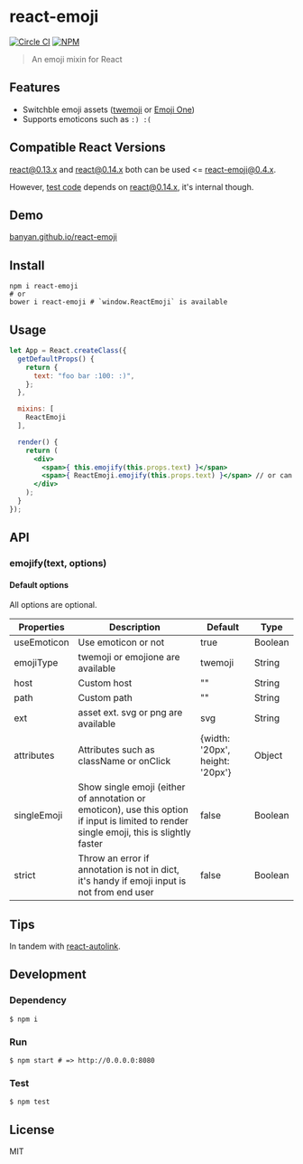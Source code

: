 # react-emoji

[![Circle CI](https://img.shields.io/circleci/project/banyan/react-emoji.svg?style=flat-square)](https://circleci.com/gh/banyan/react-emoji)
[![NPM](https://img.shields.io/npm/v/react-emoji.svg?style=flat-square)](https://www.npmjs.com/package/react-emoji)

>An emoji mixin for React

## Features

* Switchble emoji assets ([twemoji](https://github.com/twitter/twemoji) or [Emoji One](https://github.com/Ranks/emojione))
* Supports emoticons such as `:) :(`

## Compatible React Versions

react@0.13.x and react@0.14.x both can be used <= react-emoji@0.4.x.

However, [test code](https://github.com/banyan/react-emoji/tree/master/test) depends on react@0.14.x, it's internal though.

## Demo

[banyan.github.io/react-emoji](http://banyan.github.io/react-emoji/)

## Install

```shell
npm i react-emoji
# or
bower i react-emoji # `window.ReactEmoji` is available
```

## Usage

```jsx
let App = React.createClass({
  getDefaultProps() {
    return {
      text: "foo bar :100: :)",
    };
  },

  mixins: [
    ReactEmoji
  ],

  render() {
    return (
      <div>
        <span>{ this.emojify(this.props.text) }</span>
        <span>{ ReactEmoji.emojify(this.props.text) }</span> // or can be used no mixin way
      </div>
    );
  }
});
```

## API

### emojify(text, options)

#### Default options

All options are optional.

Properties | Description | Default | Type
---|---|---|---
useEmoticon | Use emoticon or not| true | Boolean
emojiType | twemoji or emojione are available | twemoji | String
host | Custom host | "" | String
path | Custom path | "" | String
ext | asset ext. svg or png are available | svg | String
attributes | Attributes such as className or onClick | {width: '20px', height: '20px'} | Object
singleEmoji | Show single emoji (either of annotation or emoticon), use this option if input is limited to render single emoji, this is slightly faster | false | Boolean
strict | Throw an error if annotation is not in dict, it's handy if emoji input is not from end user | false | Boolean

## Tips

In tandem with [react-autolink](https://github.com/banyan/react-autolink).

## Development

### Dependency

```
$ npm i
```


### Run

```
$ npm start # => http://0.0.0.0:8080
```

### Test

```
$ npm test
```

## License

MIT
